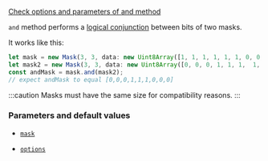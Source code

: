 [Check options and parameters of and method](https://image-js.github.io/image-js-typescript/classes/Mask.html#and 'github.io link')

`and` method performs a [logical conjunction](https://en.wikipedia.org/wiki/Logical_conjunction 'wikipedia link on logical conjunction') between bits of two masks.

It works like this:

```ts
let mask = new Mask(3, 3, data: new Uint8Array([1, 1, 1, 1, 1, 1, 0, 0, 0]));
let mask2 = new Mask(3, 3, data: new Uint8Array([0, 0, 0, 1, 1, 1,  1, 1, 1]));
const andMask = mask.and(mask2);
// expect andMask to equal [0,0,0,1,1,1,0,0,0]
```

:::caution
Masks must have the same size for compatibility reasons.
:::

### Parameters and default values

- [`mask`](https://image-js.github.io/image-js-typescript/classes/Mask.html#and 'github.io link')

- [`options`](https://image-js.github.io/image-js-typescript/classes/Mask.html#and 'github.io link')
